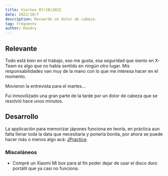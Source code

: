 ```yaml
---
title: Viernes 07/10/2022
date: 2022/10/7
description: Recuerdo un dolor de cabeza.
tag: frequents
author: Kendry
---
```


## Relevante 

Todo está bien en el trabajo, eso me gusta, esa seguridad que siento en X-Team es algo
que no había sentido en ningún otro lugar. Mis responsabilidades van muy de la mano 
con lo que me interesa hacer en el momento.

Movieron la entrevista para el martes...

Fui inmovilizado una gran parte de la tarde por un dolor de cabeza que se resolvió hace
unos minutos.

## Desarrollo

La applicación para memorizar jápones funciona en teoría, en práctica aun falta llenar toda
la data que necesitaría y ponerla bonita, por ahora se puede hacer más o menos algo acá:
[JPractice](https://jp.kengru.do).

### Misceláneos

- Compré un Xiaomi Mi box para al fin poder dejar de usar el disco duro portátil que ya
casi no funciona.
